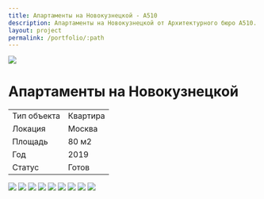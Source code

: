 ```yaml
---
title: Апартаменты на Новокузнецкой - А510
description: Апартаменты на Новокузнецкой от Архитектурного бюро А510.
layout: project
permalink: /portfolio/:path
---
```


<div id="banner">
    <img src="/images/apartamenty-na-novokuznetskoy/banner.jpg">
    <h1>Апартаменты на Новокузнецкой</h1>
</div>
<main id="main">
    <div id="project-wrapper">
        <div class="table-wrapper">
            <table>
                <tbody>
                    <tr>
                        <td>Тип объекта</td>
                        <td>Квартира</td>
                    </tr>
                    <tr>
                        <td>Локация</td>
                        <td>Москва</td>
                    </tr>
                    <tr>
                        <td>Площадь</td>
                        <td>80 м2</td>
                    </tr>
                    <tr>
                        <td>Год</td>
                        <td>2019</td>
                    </tr>
                    <tr>
                        <td>Статус</td>
                        <td>Готов</td>
                    </tr>
                </tbody>
            </table>
        </div>
    </div>
    <div id="project-photo">
        <img class="image fit big" src="/images/apartamenty-na-novokuznetskoy/02.jpg">
        <img class="image fit medium" src="/images/apartamenty-na-novokuznetskoy/03.jpg">
        <img class="image fit medium" src="/images/apartamenty-na-novokuznetskoy/04.jpg">
        <img class="image fit big" src="/images/apartamenty-na-novokuznetskoy/05.jpg">
        <img class="image fit medium" src="/images/apartamenty-na-novokuznetskoy/06.jpg">
        <img class="image fit medium" src="/images/apartamenty-na-novokuznetskoy/07.jpg">
        <img class="image fit big" src="/images/apartamenty-na-novokuznetskoy/08.jpg">
        <img class="image fit small" src="/images/apartamenty-na-novokuznetskoy/09.jpg">
        <img class="image fit small" src="/images/apartamenty-na-novokuznetskoy/10.jpg">
    </div>
</main>
